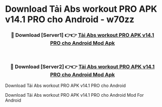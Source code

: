 # Download Tải Abs workout PRO APK v14.1 PRO cho Android - w70zz


<div align="center">
<h3>🔴 Download [Server1] 👉👉 <a href="https://apk-comot.site?title=Tải_Abs_workout_PRO_APK_v14.1_PRO_cho_Android">Tải Abs workout PRO APK v14.1 PRO cho Android Mod Apk</a></h3><br>
<h3>🔴 Download [Server2] 👉👉 <a href="https://apk-comot.site?title=Tải_Abs_workout_PRO_APK_v14.1_PRO_cho_Android">Tải Abs workout PRO APK v14.1 PRO cho Android Mod Apk</a></h3>
</div>



Download Tải Abs workout PRO APK v14.1 PRO cho Android 

Download Tải Abs workout PRO APK v14.1 PRO cho Android Mod For Android